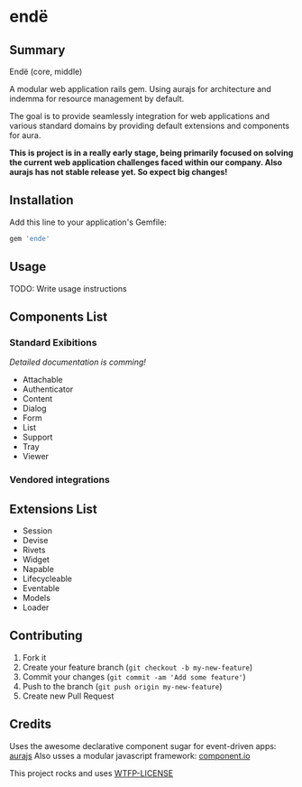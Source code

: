 
endë
====

Summary
-------

Endë (core, middle)

A modular web application rails gem. Using aurajs for architecture and indemma for resource management by default.

The goal is to provide seamlessly integration for web applications and various standard domains by providing default extensions and components for aura.

**This is project is in a really early stage, being primarily focused on solving the current web application challenges faced within our company.
Also aurajs has not stable release yet. So expect big changes!**

Installation
------------

Add this line to your application's Gemfile:

```ruby
gem 'ende'
```

Usage
-----

TODO: Write usage instructions

Components List
---------------

### Standard Exibitions

_Detailed documentation is comming!_

- Attachable
- Authenticator
- Content
- Dialog
- Form
- List
- Support
- Tray
- Viewer

<!---
 Heitor do futuro não se esqueça de mencionar a integração do
 component.io com o requirejs
-->

### Vendored integrations


Extensions List
---------------

- Session
 - Devise
- Rivets
- Widget
 - Napable
 - Lifecycleable
 - Eventable
- Models
- Loader

Contributing
------------

1. Fork it
2. Create your feature branch (`git checkout -b my-new-feature`)
3. Commit your changes (`git commit -am 'Add some feature'`)
4. Push to the branch (`git push origin my-new-feature`)
5. Create new Pull Request


Credits
-------

Uses the awesome declarative component sugar for event-driven apps: [aurajs](http://aurajs.com)
Also usses a modular javascript framework: [component.io](http://component.io)




This project rocks and uses [WTFP-LICENSE](http://www.wtfpl.net)

